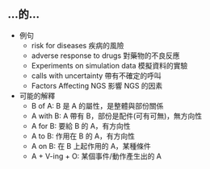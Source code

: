 ## ...的...
- 例句
  - risk for diseases 疾病的風險
  - adverse response to drugs 對藥物的不良反應
  - Experiments on simulation data 模擬資料的實驗
  - calls with uncertainty 帶有不確定的呼叫
  - Factors Affecting NGS 影響 NGS 的因素
- 可能的解釋
  - B of A: B 是 A 的屬性，是整體與部份關係
  - A with B: A 帶有 B，部份是配件(可有可無)，無方向性
  - A for B: 要給 B 的 A，有方向性
  - A to B: 作用在 B 的 A，有方向性
  - A on B: 在 B 上起作用的 A，某種條件
  - A + V-ing + O: 某個事件/動作產生出的 A
